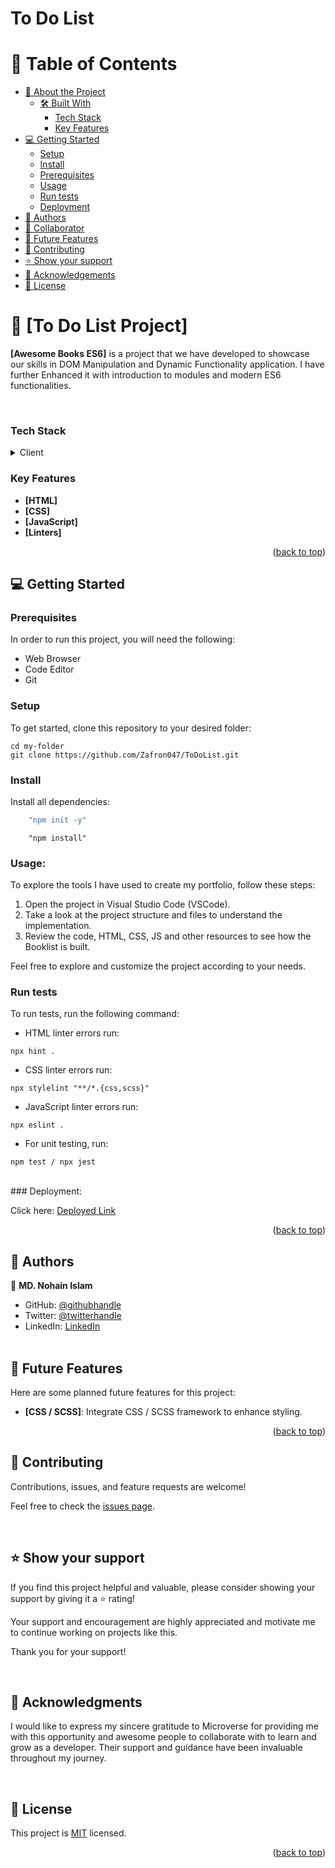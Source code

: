 # To Do List

<a name="readme-top"></a>

# 📗 Table of Contents

- [📖 About the Project](#about-project)
  - [🛠 Built With](#built-with)
    - [Tech Stack](#tech-stack)
    - [Key Features](#key-features)
- [💻 Getting Started](#getting-started)
  - [Setup](#setup)
  - [Install](#install)
  - [Prerequisites](#prerequisites)
  - [Usage](#usage)
  - [Run tests](#run-tests)
  - [Deployment](#deployment)
- [👥 Authors](#authors)
- [👥 Collaborator](#collaborator)
- [🔭 Future Features](#future-features)
- [🤝 Contributing](#contributing)
- [⭐️ Show your support](#support)
- [🙏 Acknowledgements](#acknowledgements)
- [📝 License](#license)

# 📖 [To Do List Project] <a name="about-project"></a>

**[Awesome Books ES6]** is a project that we have developed to showcase our skills in DOM Manipulation and Dynamic Functionality application. I have further Enhanced it with introduction to modules and modern ES6 functionalities.

<br>

### Tech Stack <a name="tech-stack"></a>

<details>
  <summary>Client</summary>
  <ul>
    <li><a href="#">HTML</a></li>
    <li><a href="#">CSS</a></li>
    <li><a href="#">JavaScript</a></li>
    <li><a href="#">Linters</a></li>
  </ul>
</details>

### Key Features <a name="key-features"></a>

- **[HTML]**
- **[CSS]**
- **[JavaScript]**
- **[Linters]**

<p align="right">(<a href="#readme-top">back to top</a>)</p>

## 💻 Getting Started <a name="getting-started"></a>

### Prerequisites

In order to run this project, you will need the following:

- Web Browser
- Code Editor
- Git

### Setup

To get started, clone this repository to your desired folder:

```shell
cd my-folder
git clone https://github.com/Zafron047/ToDoList.git
```
### Install

Install all dependencies:

```sh
    "npm init -y"
```
```
    "npm install"
```

### Usage:

To explore the tools I have used to create my portfolio, follow these steps:

1. Open the project in Visual Studio Code (VSCode).
2. Take a look at the project structure and files to understand the implementation.
3. Review the code, HTML, CSS, JS and other resources to see how the Booklist is built.

Feel free to explore and customize the project according to your needs.

### Run tests

To run tests, run the following command:

- HTML linter errors run:

```
npx hint .
```

- CSS linter errors run:

```
npx stylelint "**/*.{css,scss}"
```

- JavaScript linter errors run:

```
npx eslint .
```

- For unit testing, run:

```
npm test / npx jest
```
<br>
### Deployment:

Click here:
[Deployed Link](https://zafron047.github.io/ToDoList/dist)

<p align="right">(<a href="#readme-top">back to top</a>)</p>

## 👥 Authors <a name="authors"></a>
👤 **MD. Nohain Islam**
- GitHub: [@githubhandle](https://github.com/Zafron047)
- Twitter: [@twitterhandle](https://https://twitter.com/NohainZ)
- LinkedIn: [LinkedIn](https://www.linkedin.com/in/nohain-islam-0261b4148/)
<br><br>

## 🔭 Future Features <a name="future-features"></a>

Here are some planned future features for this project:

- **[CSS / SCSS]**: Integrate CSS / SCSS framework to enhance styling.

<p align="right">(<a href="#readme-top">back to top</a>)</p>

## 🤝 Contributing <a name="contributing"></a>

Contributions, issues, and feature requests are welcome!

Feel free to check the [issues page](https://github.com/Zafron047/Portfolio_Cohort-20_Mod-1/issues).

<br>

## ⭐️ Show your support <a name="support"></a>

If you find this project helpful and valuable, please consider showing your support by giving it a ⭐️ rating!

Your support and encouragement are highly appreciated and motivate me to continue working on projects like this.

Thank you for your support!

<br>

## 🙏 Acknowledgments <a name="acknowledgements"></a>

I would like to express my sincere gratitude to Microverse for providing me with this opportunity and awesome people to collaborate with to learn and grow as a developer. Their support and guidance have been invaluable throughout my journey.

<br>

## 📝 License <a name="license"></a>

This project is [MIT](./LICENSE) licensed.

<p align="right">(<a href="#readme-top">back to top</a>)</p>
